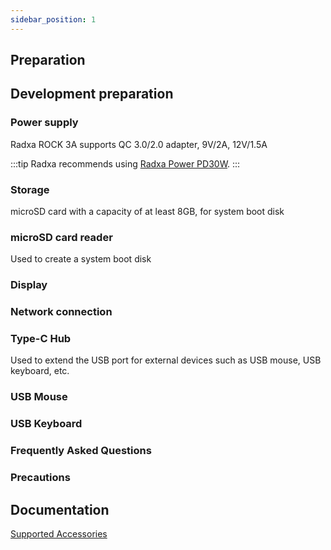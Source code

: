 ```yaml
---
sidebar_position: 1
---
```


## Preparation

## Development preparation

### Power supply

Radxa ROCK 3A supports QC 3.0/2.0 adapter, 9V/2A, 12V/1.5A

:::tip
Radxa recommends using [Radxa Power PD30W](../../accessories/pd-30w).
:::

### Storage

microSD card with a capacity of at least 8GB, for system boot disk

### microSD card reader

Used to create a system boot disk

### Display

### Network connection

### Type-C Hub

Used to extend the USB port for external devices such as USB mouse, USB keyboard, etc.

### USB Mouse

### USB Keyboard

### Frequently Asked Questions

### Precautions

## Documentation

[Supported Accessories](../../accessories)
